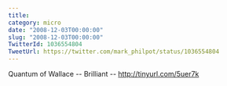 ```yaml
---
title: 
category: micro
date: "2008-12-03T00:00:00"
slug: "2008-12-03T00:00:00"
TwitterId: 1036554804
TweetUrl: https://twitter.com/mark_philpot/status/1036554804
---
```


Quantum of Wallace -- Brilliant -- http://tinyurl.com/5uer7k
